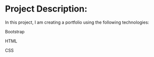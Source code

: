 # Project Description:

In this project, I am creating a portfolio using the following technologies:

Bootstrap

HTML

CSS
